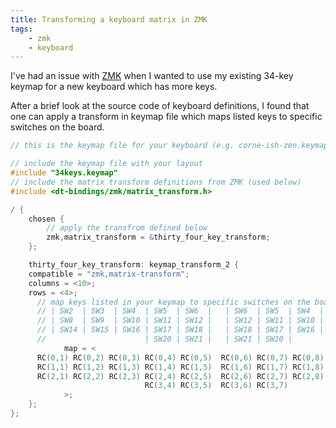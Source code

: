 ```yaml
---
title: Transforming a keyboard matrix in ZMK
tags:
    - zmk
    - keyboard
---
```


I've had an issue with [ZMK](https://zmk.dev) when I wanted to use my existing
34-key keymap for a new keyboard which has more keys.

After a brief look at the source code of keyboard definitions, I found that one
can apply a transform in keymap file which maps listed keys to specific switches
on the board.

```c
// this is the keymap file for your keyboard (e.g. corne-ish-zen.keymap)

// include the keymap file with your layout
#include "34keys.keymap"
// include the matrix transform definitions from ZMK (used below)
#include <dt-bindings/zmk/matrix_transform.h>

/ {
    chosen {
        // apply the transfrom defined below
        zmk,matrix_transform = &thirty_four_key_transform;
    };

    thirty_four_key_transform: keymap_transform_2 {
    compatible = "zmk,matrix-transform";
    columns = <10>;
    rows = <4>;
      // map keys listed in your keymap to specific switches on the board
      // | SW2  | SW3  | SW4  | SW5  | SW6  |   | SW6  | SW5  | SW4  | SW3  | SW2  |
      // | SW8  | SW9  | SW10 | SW11 | SW12 |   | SW12 | SW11 | SW10 | SW9  | SW8  |
      // | SW14 | SW15 | SW16 | SW17 | SW18 |   | SW18 | SW17 | SW16 | SW15 | SW14 |
      //                      | SW20 | SW21 |   | SW21 | SW20 |
            map = <
      RC(0,1) RC(0,2) RC(0,3) RC(0,4) RC(0,5)  RC(0,6) RC(0,7) RC(0,8) RC(0,9) RC(0,10)
      RC(1,1) RC(1,2) RC(1,3) RC(1,4) RC(1,5)  RC(1,6) RC(1,7) RC(1,8) RC(1,9) RC(1,10)
      RC(2,1) RC(2,2) RC(2,3) RC(2,4) RC(2,5)  RC(2,6) RC(2,7) RC(2,8) RC(2,9) RC(2,10)
                              RC(3,4) RC(3,5)  RC(3,6) RC(3,7)
            >;
    };
};
```
